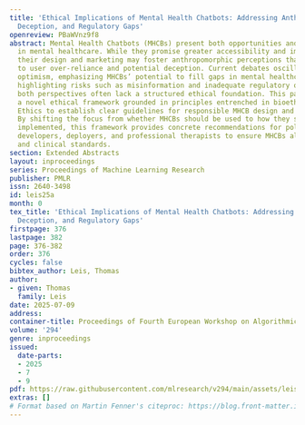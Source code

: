 ```yaml
---
title: 'Ethical Implications of Mental Health Chatbots: Addressing Anthropomorphism,
  Deception, and Regulatory Gaps'
openreview: PBaWVnz9f8
abstract: Mental Health Chatbots (MHCBs) present both opportunities and ethical concerns
  in mental healthcare. While they promise greater accessibility and immediate support,
  their design and marketing may foster anthropomorphic perceptions that may lead
  to user over-reliance and potential deception. Current debates oscillate between
  optimism, emphasizing MHCBs’ potential to fill gaps in mental healthcare, and skepticism,
  highlighting risks such as misinformation and inadequate regulatory oversight. However,
  both perspectives often lack a structured ethical foundation. This paper sketches
  a novel ethical framework grounded in principles entrenched in bioethics and AI
  Ethics to establish clear guidelines for responsible MHCB design and deployment.
  By shifting the focus from whether MHCBs should be used to how they should be ethically
  implemented, this framework provides concrete recommendations for policymakers,
  developers, deployers, and professional therapists to ensure MHCBs align with ethical
  and clinical standards.
section: Extended Abstracts
layout: inproceedings
series: Proceedings of Machine Learning Research
publisher: PMLR
issn: 2640-3498
id: leis25a
month: 0
tex_title: 'Ethical Implications of Mental Health Chatbots: Addressing Anthropomorphism,
  Deception, and Regulatory Gaps'
firstpage: 376
lastpage: 382
page: 376-382
order: 376
cycles: false
bibtex_author: Leis, Thomas
author:
- given: Thomas
  family: Leis
date: 2025-07-09
address:
container-title: Proceedings of Fourth European Workshop on Algorithmic Fairness
volume: '294'
genre: inproceedings
issued:
  date-parts:
  - 2025
  - 7
  - 9
pdf: https://raw.githubusercontent.com/mlresearch/v294/main/assets/leis25a/leis25a.pdf
extras: []
# Format based on Martin Fenner's citeproc: https://blog.front-matter.io/posts/citeproc-yaml-for-bibliographies/
---
```

